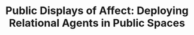 ---
name: "Public Displays Of Affect Deploying Relational"
title: "Public Displays of Affect: Deploying Relational Agents in Public Spaces"
project: null
event: "CHI'08 Extended Abstracts."
authors:
- name: "Bickmore, T."
- name: "Pfeifer, L."
- name: "Schulman, D."
- name: "Perera, S."
- name: "Senanayake, C."
- name: "Nazmi, I."
year: 2008
resources:
- name: "CHI08-MOS"
  src: "CHI08-MOS.pdf"
external_url: null
draft: false 
headless: true
---